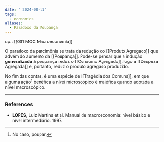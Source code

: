 ```yaml
---
date: " 2024-08-11"
tags:
  - economics
aliases:
  - Paradoxo da Poupança
---
```


up:: [[061 MOC Macroeconomia]]

O paradoxo da parcimônia se trata da redução do [[Produto Agregado]] que advém do aumento da [[Poupança]]. Pode-se pensar que a indução **generalizada** à poupança reduz o [[Consumo Agregado]], logo a [[Despesa Agregada]] e, portanto, reduz o produto agregado produzido. 

No fim das contas, é uma espécie de [[Tragédia dos Comuns]], em que alguma ação[^1] benéfica a nível microscópico é maléfica quando adotada a nível macroscópico.

---
### References
- **LOPES**, Luiz Martins et al. Manual de macroeconomia: nível básico e nível intermediário. 1997.

[^1]: No caso, poupar.